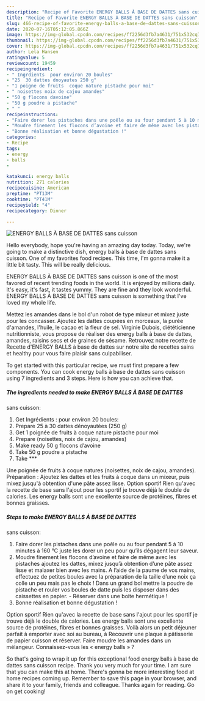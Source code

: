 ```yaml
---
description: "Recipe of Favorite ENERGY BALLS À BASE DE DATTES sans cuisson"
title: "Recipe of Favorite ENERGY BALLS À BASE DE DATTES sans cuisson"
slug: 466-recipe-of-favorite-energy-balls-a-base-de-dattes-sans-cuisson
date: 2020-07-16T05:12:05.866Z
image: https://img-global.cpcdn.com/recipes/ff2256d3fb7a4631/751x532cq70/energy-balls-a-base-de-dattes-sans-cuisson-photo-principale-de-la-recette.jpg
thumbnail: https://img-global.cpcdn.com/recipes/ff2256d3fb7a4631/751x532cq70/energy-balls-a-base-de-dattes-sans-cuisson-photo-principale-de-la-recette.jpg
cover: https://img-global.cpcdn.com/recipes/ff2256d3fb7a4631/751x532cq70/energy-balls-a-base-de-dattes-sans-cuisson-photo-principale-de-la-recette.jpg
author: Lela Hansen
ratingvalue: 5
reviewcount: 19459
recipeingredient:
- " Ingrdients  pour environ 20 boules"
- "25  30 dattes dnoyautes 250 g"
- "1 poigne de fruits  coque nature pistache pour moi"
- " noisettes noix de cajou amandes"
- "50 g flocons davoine"
- "50 g poudre a pistache"
- " "
recipeinstructions:
- "Faire dorer les pistaches dans une poêle ou au four pendant 5 à 10 minutes à 160 °C juste les dorer un peu pour qu’ils dégagent leur saveur."
- "Moudre finement les flocons d’avoine et faire de même avec les pistaches ajoutez les dattes, mixez jusqu’à obtention d’une pâte assez lisse et malaxer bien avec les mains. A l’aide de la paume de vos mains, effectuez de petites boules avec la préparation de la taille d’une noix ça colle un peu mais pas le choix ! Dans un grand bol mettre la poudre de pistache et rouler vos boules de datte puis les disposer dans des caissettes en papier. Réserver dans une boite hermétique !"
- "Bonne réalisation et bonne dégustation !"
categories:
- Recipe
tags:
- energy
- balls
- 

katakunci: energy balls  
nutrition: 271 calories
recipecuisine: American
preptime: "PT13M"
cooktime: "PT41M"
recipeyield: "4"
recipecategory: Dinner

---
```



![ENERGY BALLS À BASE DE DATTES
sans cuisson](https://img-global.cpcdn.com/recipes/ff2256d3fb7a4631/751x532cq70/energy-balls-a-base-de-dattes-sans-cuisson-photo-principale-de-la-recette.jpg)

Hello everybody, hope you're having an amazing day today. Today, we're going to make a distinctive dish, energy balls à base de dattes
sans cuisson. One of my favorites food recipes. This time, I'm gonna make it a little bit tasty. This will be really delicious.

ENERGY BALLS À BASE DE DATTES
sans cuisson is one of the most favored of recent trending foods in the world. It is enjoyed by millions daily. It's easy, it's fast, it tastes yummy. They are fine and they look wonderful. ENERGY BALLS À BASE DE DATTES
sans cuisson is something that I've loved my whole life.

Mettez les amandes dans le bol d&#39;un robot de type mixeur et mixez juste pour les concasser. Ajoutez les dattes coupées en morceaux, la purée d&#39;amandes, l&#39;huile, le cacao et la fleur de sel. Virginie Dubois, diététicienne nutritionniste, vous propose de réaliser des energy balls à base de dattes, amandes, raisins secs et de graines de sésame. Retrouvez notre recette de Recette d&#39;ENERGY BALLS à base de dattes sur notre site de recettes sains et healthy pour vous faire plaisir sans culpabiliser.


To get started with this particular recipe, we must first prepare a few components. You can cook energy balls à base de dattes
sans cuisson using 7 ingredients and 3 steps. Here is how you can achieve that.

<!--inarticleads1-->

##### The ingredients needed to make ENERGY BALLS À BASE DE DATTES
sans cuisson:

1. Get  Ingrédients : pour environ 20 boules:
1. Prepare 25 à 30 dattes dénoyautées (250 g)
1. Get 1 poignée de fruits à coque nature pistache pour moi
1. Prepare  (noisettes, noix de cajou, amandes)
1. Make ready 50 g flocons d’avoine
1. Take 50 g poudre a pistache
1. Take  ***


Une poignée de fruits à coque natures (noisettes, noix de cajou, amandes). Préparation : Ajoutez les dattes et les fruits à coque dans un mixeur, puis mixez jusqu&#39;à obtention d&#39;une pâte assez lisse. Option sportif Rien qu&#39;avec la recette de base sans l&#39;ajout pour les sportif je trouve déjà le double de calories. Les energy balls sont une excellente source de protéines, fibres et bonnes graisses. 

<!--inarticleads2-->

##### Steps to make ENERGY BALLS À BASE DE DATTES
sans cuisson:

1. Faire dorer les pistaches dans une poêle ou au four pendant 5 à 10 minutes à 160 °C juste les dorer un peu pour qu’ils dégagent leur saveur.
1. Moudre finement les flocons d’avoine et faire de même avec les pistaches ajoutez les dattes, mixez jusqu’à obtention d’une pâte assez lisse et malaxer bien avec les mains. A l’aide de la paume de vos mains, effectuez de petites boules avec la préparation de la taille d’une noix ça colle un peu mais pas le choix ! Dans un grand bol mettre la poudre de pistache et rouler vos boules de datte puis les disposer dans des caissettes en papier. - Réserver dans une boite hermétique !
1. Bonne réalisation et bonne dégustation !


Option sportif Rien qu&#39;avec la recette de base sans l&#39;ajout pour les sportif je trouve déjà le double de calories. Les energy balls sont une excellente source de protéines, fibres et bonnes graisses. Voilà alors un petit déjeuner parfait à emporter avec soi au bureau, à Recouvrir une plaque à pâtisserie de papier cuisson et réserver. Faire moudre les amandes dans un mélangeur. Connaissez-vous les « energy balls » ? 

So that's going to wrap it up for this exceptional food energy balls à base de dattes
sans cuisson recipe. Thank you very much for your time. I am sure that you can make this at home. There's gonna be more interesting food at home recipes coming up. Remember to save this page in your browser, and share it to your family, friends and colleague. Thanks again for reading. Go on get cooking!
